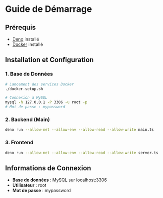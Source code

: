 # Guide de Démarrage

## Prérequis
- [Deno](https://deno.land/) installé
- [Docker](https://www.docker.com/) installé

## Installation et Configuration

### 1. Base de Données
```bash
# Lancement des services Docker
./docker-setup.sh

# Connexion à MySQL
mysql -h 127.0.0.1 -P 3306 -u root -p
# Mot de passe : mypassword
```

### 2. Backend (Main)
```bash
deno run --allow-net --allow-env --allow-read --allow-write main.ts
```

### 3. Frontend
```bash
deno run --allow-net --allow-env --allow-read --allow-write server.ts
```

## Informations de Connexion
- **Base de données** : MySQL sur localhost:3306
- **Utilisateur** : root
- **Mot de passe** : mypassword